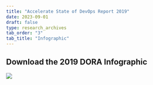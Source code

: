 ```yaml
---
title: "Accelerate State of DevOps Report 2019"
date: 2023-09-01
draft: false
type: research_archives
tab_order: "3"
tab_title: "Infographic"
---
```


## Download the 2019 DORA Infographic

<a href="/resources/img/2019-DORA-Report-Infographic.r03.pdf" target="_blank"><img src="/resources/img/2019-DORA-Report-Infographic_thumb.png" style="max-width:24em;"></a>